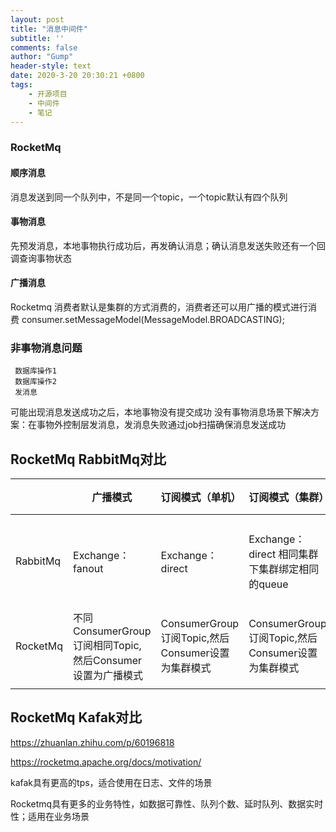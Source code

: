 ```yaml
---
layout: post
title: "消息中间件"
subtitle: ''
comments: false
author: "Gump"
header-style: text
date: 2020-3-20 20:30:21 +0800
tags:
    - 开源项目
    - 中间件
    - 笔记
---
```


### RocketMq

#### 顺序消息
消息发送到同一个队列中，不是同一个topic，一个topic默认有四个队列
#### 事物消息
先预发消息，本地事物执行成功后，再发确认消息；确认消息发送失败还有一个回调查询事物状态
#### 广播消息
Rocketmq 消费者默认是集群的方式消费的，消费者还可以用广播的模式进行消费
consumer.setMessageModel(MessageModel.BROADCASTING);

### 非事物消息问题
```
 数据库操作1
 数据库操作2
 发消息
```
可能出现消息发送成功之后，本地事物没有提交成功
没有事物消息场景下解决方案：在事物外控制层发消息，发消息失败通过job扫描确保消息发送成功

## RocketMq RabbitMq对比

|          | 广播模式                                                  | 订阅模式（单机）                                  | 订阅模式（集群）                                  | 订阅模式（多集群）                                           | 备注                                                         |
| -------- | --------------------------------------------------------- | ------------------------------------------------- | ------------------------------------------------- | ------------------------------------------------------------ | ------------------------------------------------------------ |
| RabbitMq | Exchange：fanout                                          | Exchange：direct                                  | Exchange：direct 相同集群下集群绑定相同的queue    | Exchange：direct 相同集群下集群绑定相同的queue,不同的机器侠机器绑定不同的queue |                                                              |
| RocketMq | 不同ConsumerGroup订阅相同Topic,然后Consumer设置为广播模式 | ConsumerGroup订阅Topic,然后Consumer设置为集群模式 | ConsumerGroup订阅Topic,然后Consumer设置为集群模式 | 不同ConsumerGroup订阅相同Topic,然后Consumer设置为集群模式    | 广播和集群说明：https://help.aliyun.com/document_detail/43163.html?spm=a2c4g.11186623.6.558.8cd61d70zzU54W |
|          |                                                           |                                                   |                                                   |                                                              |                                                              |

## RocketMq Kafak对比

https://zhuanlan.zhihu.com/p/60196818

https://rocketmq.apache.org/docs/motivation/

kafak具有更高的tps，适合使用在日志、文件的场景

Rocketmq具有更多的业务特性，如数据可靠性、队列个数、延时队列、数据实时性；适用在业务场景